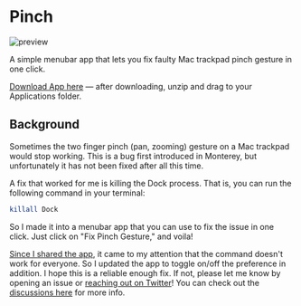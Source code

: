 # Pinch

![preview](https://user-images.githubusercontent.com/5134133/212483164-a5369ee2-294b-4cfe-8455-c7a11b6f75ff.jpg)

A simple menubar app that lets you fix faulty Mac trackpad pinch gesture in one click.

[Download App here](https://github.com/danqing/Pinch/releases/download/1.2/Pinch.zip) — after downloading, unzip and drag to your Applications folder.

## Background

Sometimes the two finger pinch (pan, zooming) gesture on a Mac trackpad would stop working. This is a bug first introduced in Monterey, but unfortunately it has not been fixed after all this time.

A fix that worked for me is killing the Dock process. That is, you can run the following command in your terminal:

```sh
killall Dock
```

So I made it into a menubar app that you can use to fix the issue in one click. Just click on "Fix Pinch Gesture," and voila!

[Since I shared the app](https://twitter.com/danqing_liu/status/1614308997653499905), it came to my attention that the command doesn't work for everyone. So I updated the app to toggle on/off the preference in addition. I hope this is a reliable enough fix. If not, please let me know by opening an issue or [reaching out on Twitter](https://twitter.com/danqing_liu)! You can check out the [discussions here](https://github.com/danqing/Pinch/issues/1) for more info.
